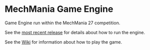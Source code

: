 # MechMania Game Engine

Game Engine run within the MechMania 27 competition.

See the [most recent release](https://github.com/MechMania-27/Engine/releases/tag/v1.0-mm27-release) for details about how to run the engine.

See the [Wiki](https://github.com/MechMania-27/Wiki) for information about how to play the game.
